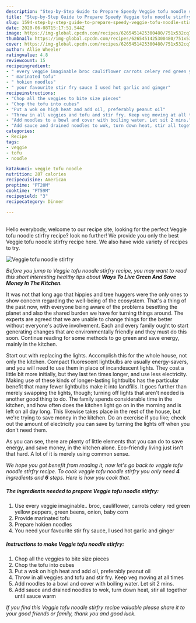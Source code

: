 ```yaml
---
description: "Step-by-Step Guide to Prepare Speedy Veggie tofu noodle stirfry"
title: "Step-by-Step Guide to Prepare Speedy Veggie tofu noodle stirfry"
slug: 1594-step-by-step-guide-to-prepare-speedy-veggie-tofu-noodle-stirfry
date: 2020-06-08T15:17:51.544Z
image: https://img-global.cpcdn.com/recipes/6265451425300480/751x532cq70/veggie-tofu-noodle-stirfry-recipe-main-photo.jpg
thumbnail: https://img-global.cpcdn.com/recipes/6265451425300480/751x532cq70/veggie-tofu-noodle-stirfry-recipe-main-photo.jpg
cover: https://img-global.cpcdn.com/recipes/6265451425300480/751x532cq70/veggie-tofu-noodle-stirfry-recipe-main-photo.jpg
author: Allie Wheeler
ratingvalue: 4.8
reviewcount: 15
recipeingredient:
- " every veggie imaginable broc cauliflower carrots celery red green yellow peppers green beens onion baby corn"
- " marinated tofu"
- " hokien noodles"
- " your favourite stir fry sauce I used hot garlic and ginger"
recipeinstructions:
- "Chop all the veggies to bite size pieces"
- "Chop the tofu into cubes"
- "Put a wok on high heat and add oil, preferably peanut oil"
- "Throw in all veggies and tofu and stir fry. Keep veg moving at all times"
- "Add noodles to a bowl and cover with boiling water. Let sit 2 mins."
- "Add sauce and drained noodles to wok, turn down heat, stir all together until sauce warm"
categories:
- Recipe
tags:
- veggie
- tofu
- noodle

katakunci: veggie tofu noodle 
nutrition: 287 calories
recipecuisine: American
preptime: "PT20M"
cooktime: "PT59M"
recipeyield: "3"
recipecategory: Dinner

---
```

<br>
Hello everybody, welcome to our recipe site, looking for the perfect Veggie tofu noodle stirfry recipe? look no further! We provide you only the best Veggie tofu noodle stirfry recipe here. We also have wide variety of recipes to try.
<br>


![Veggie tofu noodle stirfry](https://img-global.cpcdn.com/recipes/6265451425300480/751x532cq70/veggie-tofu-noodle-stirfry-recipe-main-photo.jpg)

<i>Before you jump to Veggie tofu noodle stirfry recipe, you may want to read this short interesting healthy tips about 
<strong>Ways To Live Green And Save Money In The Kitchen</strong>.</i>
</br>

It was not that long ago that hippies and tree huggers were the only ones to show concern regarding the well-being of the ecosystem. That's a thing of the past now, with everyone being aware of the problems besetting the planet and also the shared burden we have for turning things around. The experts are agreed that we are unable to change things for the better without everyone's active involvement. Each and every family ought to start generating changes that are environmentally friendly and they must do this soon. Continue reading for some methods to go green and save energy, mainly in the kitchen.

Start out with replacing the lights. Accomplish this for the whole house, not only the kitchen. Compact fluorescent lightbulbs are usually energy-savers, and you will need to use them in place of incandescent lights. They cost a little bit more initially, but they last ten times longer, and use less electricity. Making use of these kinds of longer-lasting lightbulbs has the particular benefit that many fewer lightbulbs make it into landfills. It goes further than merely swapping the lights, though; turning off lights that aren't needed is another good thing to do. The family spends considerable time in the kitchen, and how often does the kitchen light go on in the morning and is left on all day long. This likewise takes place in the rest of the house, but we're trying to save money in the kitchen. Do an exercise if you like; check out the amount of electricity you can save by turning the lights off when you don't need them.

As you can see, there are plenty of little elements that you can do to save energy, and save money, in the kitchen alone. Eco-friendly living just isn't that hard. A lot of it is merely using common sense.


<i>We hope you got benefit from reading it, now let's go back to veggie tofu noodle stirfry recipe. To cook veggie tofu noodle stirfry you only need <strong>4</strong> ingredients and <strong>6</strong> steps. Here is how you cook that.
</i>

##### The ingredients needed to prepare Veggie tofu noodle stirfry:

1. Use  every veggie imaginable.. broc, cauliflower, carrots celery red green yellow peppers, green beens, onion, baby corn
1. Provide  marinated tofu
1. Prepare  hokien noodles
1. You need  your favourite stir fry sauce, I used hot garlic and ginger


##### Instructions to make Veggie tofu noodle stirfry:

1. Chop all the veggies to bite size pieces
1. Chop the tofu into cubes
1. Put a wok on high heat and add oil, preferably peanut oil
1. Throw in all veggies and tofu and stir fry. Keep veg moving at all times
1. Add noodles to a bowl and cover with boiling water. Let sit 2 mins.
1. Add sauce and drained noodles to wok, turn down heat, stir all together until sauce warm


<i>If you find this Veggie tofu noodle stirfry recipe valuable please share it to your good friends or family, thank you and good luck.</i>
